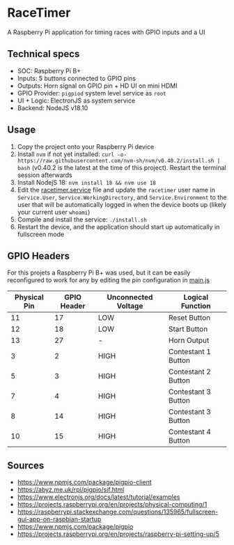# RaceTimer

A Raspberry Pi application for timing races with GPIO inputs and a UI

## Technical specs

- SOC: Raspberry Pi B+
- Inputs: 5 buttons connected to GPIO pins
- Outputs: Horn signal on GPIO pin + HD UI on mini HDMI
- GPIO Provider: `pigpiod` system level service as `root`
- UI + Logic: ElectronJS as system service
- Backend: NodeJS v18.10

## Usage

1. Copy the project onto your Raspberry Pi device
2. Install `nvm` if not yet installed: `curl -o- https://raw.githubusercontent.com/nvm-sh/nvm/v0.40.2/install.sh | bash` (v0.40.2 is the latest at the time of this project). Restart the terminal session afterwards
3. Install NodejS 18: `nvm install 18 && nvm use 18`
4. Edit the [racetimer.service](racetimer.service) file and update the `racetimer` user name in `Service.User`, `Service.WorkingDirectory`, and `Service.Environment` to the user that will be automatically logged in when the device boots up (likely your current user `whoami`)
4. Compile and install the service: `./install.sh`
5. Restart the device, and the application should start up automatically in fullscreen mode


## GPIO Headers

For this projets a Raspberry Pi B+ was used, but it can be easily reconfigured to work for any by editing the pin configuration in [main.js](src/main.js)

|Physical Pin|GPIO Header|Unconnected Voltage|Logical Function|
|--|--|--|--|
|11|17|LOW|Reset Button|
|12|18|LOW|Start Button|
|13|27|-|Horn Output|
|3|2|HIGH|Contestant 1 Button|
|5|3|HIGH|Contestant 2 Button|
|7|4|HIGH|Contestant 3 Button|
|8|14|HIGH|Contestant 3 Button|
|10|15|HIGH|Contestant 4 Button|

## Sources

- https://www.npmjs.com/package/pigpio-client
- https://abyz.me.uk/rpi/pigpio/sif.html
- https://www.electronjs.org/docs/latest/tutorial/examples
- https://projects.raspberrypi.org/en/projects/physical-computing/1
- https://raspberrypi.stackexchange.com/questions/135965/fullscreen-gui-app-on-raspbian-startup
- https://www.npmjs.com/package/pigpio
- https://projects.raspberrypi.org/en/projects/raspberry-pi-setting-up/5